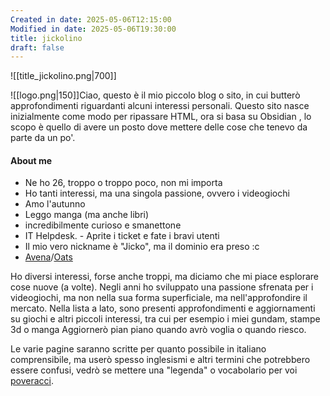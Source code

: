 ```yaml
---
Created in date: 2025-05-06T12:15:00
Modified in date: 2025-05-06T19:30:00
title: jickolino
draft: false
---
```

![[title_jickolino.png|700]]

![[logo.png|150]]Ciao, questo è il mio piccolo blog o sito, in cui butterò approfondimenti riguardanti alcuni interessi personali.
Questo sito nasce inizialmente come modo per ripassare HTML, ora si basa su Obsidian [­](https://www.youtube.com/watch?v=dQw4w9WgXcQ), lo scopo è quello di avere un posto dove mettere delle cose che tenevo da parte da un po'.

#### About me
- Ne ho 26, troppo o troppo poco, non mi importa
- Ho tanti interessi, ma una singola passione, ovvero i videogiochi
- Amo l'autunno
- Leggo manga (ma anche libri)
- incredibilmente curioso e smanettone
- IT Helpdesk. - Aprite i ticket e fate i bravi utenti
- Il mio vero nickname è "Jicko", ma il dominio era preso :c
- [Avena](https://www.youtube.com/watch?v=eROxZEGxhw4)/[Oats](https://www.youtube.com/watch?v=uPNWacFqA7I)

Ho diversi interessi, forse anche troppi, ma diciamo che mi piace esplorare cose nuove (a volte).
Negli anni ho sviluppato una passione sfrenata per i videogiochi, ma non nella sua forma superficiale, ma nell'approfondire il mercato.
Nella lista a lato, sono presenti approfondimenti e aggiornamenti su giochi e altri piccoli interessi, tra cui per esempio i miei gundam, stampe 3d o manga
Aggiornerò pian piano quando avrò voglia o quando riesco.

Le varie pagine saranno scritte per quanto possibile in italiano comprensibile, ma userò spesso inglesismi e altri termini che potrebbero essere confusi, vedrò se mettere una "legenda" o vocabolario per voi [poveracci](https://www.treccani.it/vocabolario/scherzare/).